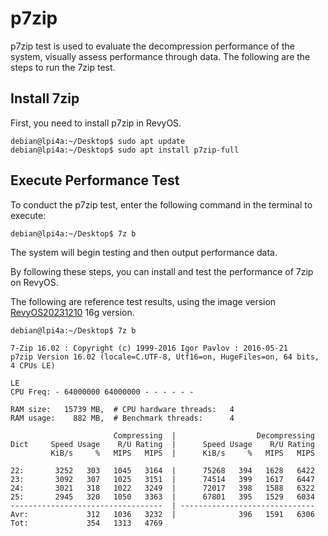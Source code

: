 # p7zip

p7zip test is used to evaluate the decompression performance of the system, visually assess performance through data. The following are the steps to run the 7zip test.

## Install 7zip

First, you need to install p7zip in RevyOS.

```
debian@lpi4a:~/Desktop$ sudo apt update
debian@lpi4a:~/Desktop$ sudo apt install p7zip-full
```

## Execute Performance Test

To conduct the p7zip test, enter the following command in the terminal to execute:

```
debian@lpi4a:~/Desktop$ 7z b
```

The system will begin testing and then output performance data.

By following these steps, you can install and test the performance of 7zip on RevyOS.

The following are reference test results, using the image version [RevyOS20231210](https://mirror.iscas.ac.cn/revyos/extra/images/lpi4a/20231210/) 16g version.

```
debian@lpi4a:~/Desktop$ 7z b

7-Zip 16.02 : Copyright (c) 1999-2016 Igor Pavlov : 2016-05-21
p7zip Version 16.02 (locale=C.UTF-8, Utf16=on, HugeFiles=on, 64 bits, 4 CPUs LE)

LE
CPU Freq: - 64000000 64000000 - - - - - -

RAM size:   15739 MB,  # CPU hardware threads:   4
RAM usage:    882 MB,  # Benchmark threads:      4

                       Compressing  |                  Decompressing
Dict     Speed Usage    R/U Rating  |      Speed Usage    R/U Rating
         KiB/s     %   MIPS   MIPS  |      KiB/s     %   MIPS   MIPS

22:       3252   303   1045   3164  |      75268   394   1628   6422
23:       3092   307   1025   3151  |      74514   399   1617   6447
24:       3021   318   1022   3249  |      72017   398   1588   6322
25:       2945   320   1050   3363  |      67801   395   1529   6034
----------------------------------  | ------------------------------
Avr:             312   1036   3232  |              396   1591   6306
Tot:             354   1313   4769
```